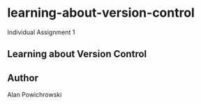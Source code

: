 # learning-about-version-control
Individual Assignment 1

## Learning about Version Control

## Author
Alan Powichrowski
